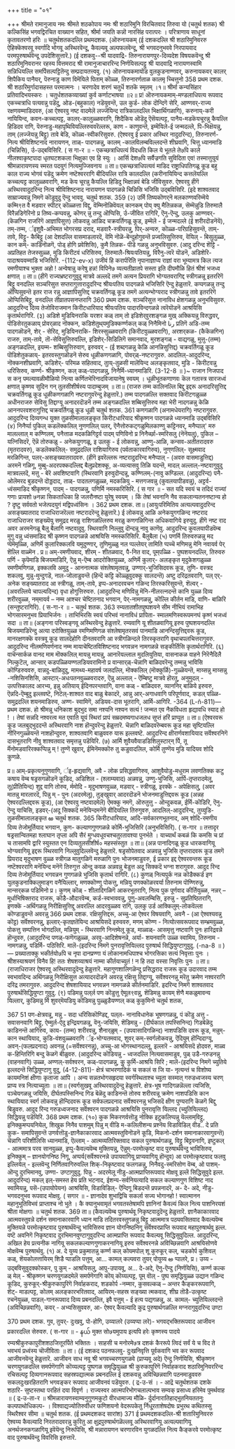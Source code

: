 +++
title = "०१"

+++
श्रीमते रामानुजाय नमः श्रीमते शठकोपाय नमः 
श्री शठारिमुनि विरचितवाद 
तिरुवा यो 
(चतुर्थ शतक) 
श्री कल्किसिंह भगवद्विरचित वाख्यान सहित, 
श्रीर्मा जयति कन्नॊ नारसिंह परात्परः । परित्राणाय साधूनां कृतावतरणो हरिः ॥ 
चतुर्थशतकदल्लि प्रथमदशक. 
(ऒरुनायकम् 
(ई दशकदल्लि श्री शठारिमुनिवररु ऐहिक्कॆश्वरवू स्वर्गादि भोगवू अस्थिरवॆन्दू, कैवल्यवू अल्पफलवॆन्दू, श्री भगवदनुभववे निरपायवाद परमपुरुषार्थवॆन्दू उपदेशिसुत्तारॆ.) 
(ई दशकवु--श्री यादवाद्रि- तिरुनारायणपुर-दिव्यदेश विषयकवॆन्दु श्री शठारिमुनिवरानर रहस्य वित्तमराद श्री रामानुजाचाररिन्द निर्णयिसल्पट्टु श्री यादवाद्रि नारायणस्वामि सन्निधियल्लि समर्पिसल्पट्टितॆन्दु सम्प्रदायतत्त्ववु. 
(१) ऒरुनायकमायोड वुलकुडनाण्णवर्, 
करुनायकवर्‌ कालर् शिपैकिय पानैयर्, पॆरुनाडु काण विमॆयिले पिताम् कॊळ्ळ, तिरुनारर्णताळ कालमृ च्चित्तुनो 
358 
प्रथम दशक. 
श्री शठारिमुर्गादासहस्त परमात्मनः । चरणादेव शरणं चतुर्धॆ शतकॆ स्मृतम् ।१॥ श्रीर्मा कन्यसिंहार प्रतिवादिभयस्करः । 
चतुर्धशतकव्याख्यां कुर्व कर्णाटभाषया ॥२॥ 
प्र! ऒरुनायकमाम्-मण्डलाधिपत्य रूपवाद एकच्चत्राधि पत्यवन्नु पडॆदु, ओड-(बहुकाल) नडॆयुवन्तॆ, उल कुर्ड- लोक दॊन्दिगॆ सेरि, आण्णवर्-राज्य रक्षणवम्माडिदवरु, (आ ऐश्वरवु नष्ट वादमेलॆ लज्जॆयिन्द रात्रिकालदल्लि भिक्षार्थिगळागि), करुनाय्-करी नायियिन्द, कव‌न-कच्चल्पट्ट, कालर्-कालुळ्ळवरागि, शिदैकिय ऒडॆदु ऎसॆयल्पट्ट, पानैय‌-मडकॆयचूरन्नु कैयल्लि हिडिदव रागि, पॆरुनाडु-महापृथिवियल्लिरुववरॆल्लरू, काण - काणुवन्तॆ, इम्मॆयिले-ई जन्मदल्ले, पि-भिक्षॆयन्नु, ताम् (लज्जॆयन्नु बिट्टु) तावे बेडि, कॊळ्व‌-स्वीकरिसुवरु. (ऐश्वरवु ई प्रकार अस्थिर नादुदरिन्द), तिरुनारर्ण-नित्य श्रीविशिष्टनाद नारायणन, ताळ्- पादगळन्नु, कालम्‌ -कालविलम्बविल्लदन्तॆ शीघ्रवागि, चित्तु ध्यानमाडि (चिन्निसि), र्उ-उद्बविसिरि. 
( स गा-र ॥ - 
एकच्छत्राधिपत्यं विदधति किल ये भूतले ते७पि काले नीलश्वाकृष्टपादा धृतघटशकला भिक्षुका एव हि स्युः । आर्सि देश७पि सर्वैज्रगति सुविदिता एव! तस्मात्तुयूयं श्रीमन्नारायणस्य स्मरत पदयुगं नित्यमुज्जिवनाय ॥ 
ता॥ एकच्छत्राधिपत्यवं माडिद राष्ट्राधिपतिगळू कूड बहु काल राज्य भोगवं पडॆदु क्रमेण नष्टॆश्वररागि बीदियल्लि रात्रि कालदल्लि (करीनायियिन्द कत्तलॆयल्लि कच्चल्पट्ट कालुळ्ळवरागि, मड कॆय चूरन्नु कैयल्लि हिडिदु भिक्षान्नवं बेडि जीविसुवरु. ऐश्वरवु हीगॆ अस्थिरवादुदरिन्द नित्य श्रीविशिष्टनाद नारायणन पादगळन्ने चिन्निसि भजिसि उद्बविसिरि. (इदे शाश्वतवाद साम्राज्यवन्नु निमगॆ कॊडुवुदु ऎन्दु भाववु. 
चतुर्थ शतक. 
359 
(२) उ‌र्मि तिष्यकॊणर्‌नॆ मलकाण्णवरिम्मॆये 
कम्मि९त वै मडवार स्पीटर् कॊळ्ळत्ता विद्दु, वॆम्मिनॊळिवॆयल् कानकम् पोय् 
क्यु मैतिन्न‌कळ, 
सॆम्मॆन्नुडि तिरुमालै विरैन्नडिगेरिनो 
प्र तिष्य-कप्पवन्नु, कॊणर्‌ न्नु तन्दु ऒप्पिसि, र्उ-जीवित रागिरि, ऎनु-ऎन्दु, उलकु आण्णवर्-(कॆळगिन राजरिगॆ आज्ञापिसुत्त) लोकवन्नु आळिद चक्रवर्तिगळू कूड, इम्मॆलॆ - ई जन्मदल्ले (ई शरीरदॊडनॆयॆ), तम्-तम्म, र्इशुवै-अभिमत भोगरसप्र दराद, मडवारै-स्त्रीयरन्नु, पिर्-अन्यरु, कॊळ्ळ-परिग्रहिसुवन्तॆ, ताम्-तावे, विट्टु- कैबिट्टु (आ देशदल्लि वासमाडलारदॆ, वॆमि नॊळॆ-बॆन्दुहोगुवन्तॆ प्रज्वलिसुत्तिरुव, वॆयिल् - बिसुलुळ्ळ, कान कम्- काडिनॊळगॆ, पोड् होगि प्रवेशिसि), कुमै तिन्न‌क- पीडॆ गळन्नु अनुभविसुवरु. (आदु दरिन्द शॆट्टि - अप्रतिहत तेजस्सुळ्ळ, मुडि किरीटवं धरिसिरुव, तिरुमालै-श्रियःपतियन्नु, विरैनु-त्वरॆ यॊडनॆ, अडिशेरि-पादाश्रयवम्माडि भजिसिरि. 
-{112-ev-x) 
उजीवं हि करार्परिति नृपानाज्ञाप्य राज्ञां वरा भूम्यामत्र किल त्यज रमणीयाश्च भुक्ता अहो ! अन्वेषान्नु करेषु हन्न! विपिने७ व्यत्यतीव्रातपे सस्ता इति दीपमौळि हितं श्रीशं भजध्व क्षणात् ॥ 
ता॥ (हीगॆ राज्यभ्रष्टरागुवुदु मात्रवे अल्लदॆ तमगॆ अत्यन प्रियरागि भोग्यतवरागिद्द स्त्रीगळन्नू इतररिगॆ बिट्टु वनदल्लि सञ्चरिसुत्त सप्तरागुत्तारादुदरिन्द श्रीयःपतिय पादगळन्ने भजिसिरि ऎन्दु हेळुत्तारॆ. कप्पगळन्नु तन्दु ऒप्पिसुवन्तॆ इतर राज रन्नु आज्ञापिसुत्तिद्द चक्रवर्तिगळू कूड तमगॆ अत्यन्भोग्यराद स्त्रीगळन्नु तावे इतररिगॆ ऒप्पिसिबिट्टु, वनदल्लि तीव्रातपसनप्तरागि 
360 
प्रथम दशक. 
सञ्चरिसुत्त नानाविध क्षेशगळन्नु अनुभविसुवरु. आदुदरिन्द दिव्य तेजोविराजमान किरीटधारियाद श्रीयःपतिय पादारविन्दगळन्ने त्वरॆयॊडनॆ आश्रयिसि कृतार्थरागिरि. 
(३) अडिशे‌ मुडियिनराकि यरशर कळ् ताम् तो 
इडिशेर्‌वुरशङ्गळ मुख् अक्कियन्नु विरुद्धवर्, पॊडिसेरतुकळाय् प्रोवर्‌ळाद नॊक्कन, कडिशे‌तुथ्‌यमुडिक्कर्ण्णकल् कळ् निनैमिनो 
رنا 
प्रतिगॆ अडि-तम्म पादगळॊडनॆ, शेर् - सेरिद, मुडियिनराकि- शिरस्सुळ्ळवरागि (किरीटवुळ्ळवरागि), अरशर्‌कळ- (कैकॆळगिन) राजरु, ताम्-तावे, तॊ-सेविसुत्तिरुवल्लि, इडिशेर्-सिडिलिगॆ समानवाद, मुरशङ्गळ् - वाद्यगळु, मुत्तु-(तम्म) अङ्गळदल्लि, इयम्म- शब्बिसुत्तिरुवाग, इरुववर् - (ई शब्दगळन्नु केळि आनन्निसुत्तिद्द) चक्रवर्तिगळू कूड पॊडिशे‌तुकळाय्- इतरवस्तुगळॊडनॆ सेरुव धूळीकणगळागि, पोवर्‌ळ्-नष्टरागुवरु. आदलिल्-आदुदरिन्द, नॊक्कनशीघ्रवागि, कडिशेर्- परिमळ सहितवाद, तुाय्-तुळसी मालॆयिन्द अलङ्कृतवाद, मुडि - किरीटवन्नु धरिसिरुव, कर्ण्ण- श्रीकृष्णन, कल् कळ्-पादगळन्नु, निनैर्मि-ध्यानमाडिरि. 
(3-12-8 ॥ )~ 
राजान निजपाद स कनृ पमल्यावळीमौळियो 
नित्या कर्णितभेरिनादविजायानेषु स्वयम् । धूळीभूतकणाणवः कॆल गतास्त्र सारजध्वं क्षणात् कृष्णव सुदिन गन् तुलसीशीर्षस्य पादाम्बुजम् ॥ 
ता॥ (राजरु तम्म कालिनल्लि बिद्दु इद्दरू अनादरिसुत्तिद्द चक्रवर्तिगळू कूड धूळीकणगळागि नष्टरागुवरॆन्दु हेळुत्तारॆ.) तम्म पादगळल्लि सक्तवाद किरीटगळुळ्ळ अधीनराजरु सेविसु तिद्दाग्यू अनादरदॊडनॆ तम्म अङ्गळदल्लि शब्बिसुत्तिरुव महा भेरी नादगळन्नु केळि आननपरवशरागुत्तिद्द चक्रवर्तिगळू कूड धूळी 
चतुर्थ शतक. 
361 
कणगळागि (अनामधेयरागि) नष्टरागुवरु. आदुदरिन्द दिव्यगन्ध युक्त तुळसीमालालङ्कृत किरीटधारियाद श्रीकृष्णन पादगळन्ने ध्यानमाडि उद्बविसिरि 
(४) निनैर्प्पा पुकिल् कडलॆक्कलिल् नुणणलिल् पलर्, 
ऎनैत्तोरुकट्गळुमिलकाण्णु कट्टिनवर्, 
मनैप्पाल्‌' मरु 
मालल्लाल् म 
कण्णिलम्, 
पनैत्ताळ मदकळिगिट्टर्व पादम् पणिविनो 
प्र निनैर्च्छा-स्मरिसलु (नॆनॆयलु), पुकिल – यत्निसिदरॆ, ऎन्नॆ तोरुकळु - अनेकयुगगळू, इ उलकु - ई लोकवन्नु, आण्णु-आळि, कन्सव‌-अतीतरादवरु (मृतरादवरु), कडलॆक्कलिल्- समुद्रदल्लि राशियागिरुव (पर्वताकारवागिरुव), नुण्‌णलिल्- सूक्ष्मवाद मरळिगिन्त, पलर्-असङ्ख्यातरादवरु. (हीगॆ इवरॆल्लरू नष्टरादुदरिन्द मनैप्पाल् - (अवरु वासमाडुत्तिद्द) अरमनॆ गळिगू, मुब्बु-अदरपक्कदल्लिद्द बैलुप्रदेशक्कू, अ-व्यत्यासवु तिळि यदन्तॆ, मादल् अल्लाल्-नष्टवागुवुदु मात्रवल्लदॆ, मत्तु - बेरॆ अवशिष्टवागि (स्थिरवागि इरुवुदॊन्दन्नू, कण्णिलम्-(नावु कण्डिल्ल. (आदुदरिन्द) पनै-ओलॆमरद बुडदन्तॆ दॊड्डदाद, ताळ्- पादतलगळुळ्ळ, मदकळियु - मत्तगजवन्नु (कुवलयापीडवन्नु), अट्टर्व-ध्वंसमाडिद श्रीकृष्णन, पादम् - पादगळन्नु, पणिर्मि नमस्करिसिरि. 
( स गार ॥ - 
सत यदि स्वयं च तदिदं राज्यां गणाः प्रायशो ७नन्ना सिकताधिका हि जलरौनष्टा युरेषु स्वयम् । किं तेषां भवनानि नैव सकलान्यतननष्टान्य हो ? दृष्टु सर्ववतो भजेत्पदयुगं मद्विपध्वंसिनः । 
362 
प्रथम दशक. 
ता॥ (आयुःपरिमितिय अत्यल्पवादुदरिन्द असङ्ख्यातराद राजाधिराजरॆल्ला नष्टरादरॆन्दु हेळुत्तारॆ.) ई लोकवन्नु आळि अनेकयुगगळिन्द नष्टराद राजाधिराजर सङ्ख्यॆयु समुद्रद मरळु राशिगळल्लिरुव मरळु कणगळिगिन्त अधिकवागिये इरुवुदु. हीगॆ नष्ट राद अवर अरमनॆगळू बैलु बैलागि नष्टवादुवु. स्थिरवागि निल्लुवु दॊन्दन्नू नावु काणॆवु. आदुदरिन्द कुवलयापीडवॆम्ब मुगु वन्नु ध्वंसमाडिद श्री कृष्णन पादगळन्ने आश्रयिसि नमस्करिसिरि. 
बैलुबैला 
(५) पणर्मि तिरुवरुळन्नु मद प्पॆमॆमृळ्ळि, अणिर्मॆ कुलारिक्कलवि यमुदुण्णार्, तुणिमुळ्ळु नल प्पल्लेयर् तामिति प्पच्चॆ मणिमन्नु मेनि नवायर्व पेर् शॆल्लि वाळ्मॆन 
. 
प्र॥ अम्-रमणीयवाद, शीरम् - शीतळवाद, पै-नित वाद, पूम्‌पळ्ळि - पुष्पशयनदल्लि, तिरुवरु पर्णि - कृपॆमाडि बिजयमाडिरि, ऎन्नु म्-ऎम्ब आदरोक्तियुळ्ळ, अणिर्मॆ कुलार्- अलङ्कृत मृदुकेशगळुळ्ळ रमणीमणिगळ, इक्कलवि अमुदु - आननात्मक संश्लेषामृतवन्नु, उण्णार्-भुजिसिदवरू कूड, तुणि- वस्त्रद शकलवु, मुन्नु-मुन्दुगडॆ, नाल-जोलाडुवन्तॆ (हिन्दॆ कट्टि कॊळ्ळुवुदक्कू सालदन्तॆ) अष्टु दरिद्रतवरागि, पल् एर्- अनेक सङ्ख्यातराद आ स्त्रीगळु, ताम्-तावे, इप्प-अनादरवचन गळिन्द तिरस्करिसुवन्तॆ, शॆल्वर् - (अवरल्लिये चापल्यदिन्द) वृधा होगुत्तिरुवरु. (आदुदरिन्द मणिविन्नु मॆनि-नीलरत्नदन्तॆ कानि युळ्ळ दिव्य शरीरवुळ्ळ, नम्‌मायर्व – नम्म आश्चर चेष्टितनाद भगवान, पेर्-नामगळन्नु, कॊल्लि कीर्तन माडि, वाणि- बाळिरि (सन्तुष्टरागिरि). 
( स-गा-र ॥ - 
चतुर्थ शतक. 
363 
रम्यतातशीतपुष्पशयने सीम नीभियं रामाभिह भोगसारमनुभव प्रियाभिर्जनः । ताभिभिरसि स्वयं परिभवं नानाविधं प्रापिता- स्मालमणिस्वरूपमनघं कृष्णं भजध्वं सदा ॥ 
ता॥ (अङ्गना परिस्वङ्गवू अस्थिरवॆन्दु हेळुत्तारॆ. रम्यवागि यू शीतळवागियू इरुव पुष्पशयनदल्लि बिजयमाडिरॆन्दु अत्या दरोक्तियुळ्ळ रमणिमणिगळ संश्लेषामृतरसवं पानमाडि आनन्दिसुत्तिद्दवरू कूड, मानरक्षणक्कॆ वस्त्रवू कूड सालदॆहोगि दीनतवरागि आ स्त्रीगळिन्दले तिरस्कृतरागि वृथाचपलचित्तरागुवरु. आदुदरिन्द नीलमणिवर्णनाद नम्म मायाचेष्टितविशिष्टनाद भगवन्नन नामगळन्ने सङ्कीर्तिसि कृतार्थरागिरि. 
(६) वाचॆन्सार्कळ वानद माम मॊक्कलिल् 
मायन्नु मायन्नु, आनारॆयल्लाल मुदलियुतिया, 
वासना‌कळ वाहने निरॆनैदिलै निल्कुटॆल्, आन्सार् कडपळ्ळियण्णलडियवरामिनो 
प्र वान्सार्‌ळ्-चॆन्नागि बाळिदवरॆन्दु तम्मन्नु भाविसि कॊण्डिरुववरु, वान्नदु-बाळिदुदु, मामथ्य-महावर्ष जलदल्लि, मॊक्कलिल् (मॊक्कुर्ळि)-गुळ्ळॆयन्तॆ, माय्सन्नु माय्सन्नु -नशिसिनशिसि, आस्टार्-अधःपतनवुळ्ळवरादरु, ऎन्नु अल्लाल् - ऎम्बिष्टु मात्रवे हॊरतु, अनुमुदल् - उत्पत्तिकालद आरभ्य, इन्नु अतियाय् ईदिनपरन्तवागि, वाना‌ कळ् - बाळिदवरु, व्याननिर् बाळिये इरुवरु, ऎन्नदि-ऎम्बुदु इल्लवष्टॆ, निटॆल्-शाश्वत वाद बाळु बेकादरॆ, आन्नु आर्-अगाधवागि परिपूर्णवाद, कडल् पळ्ळि-समुद्रदल्लि शयनमाडिरुव, अण्ण- स्वामिगॆ, अडियव‌-दास भूतरागि, आर्मि-आगिरि. 
-364 
(L-ñ-811)— 
प्रथम दशक. 
हो 
श्रीमन्नू धनिकाश बुद्भुद समा नश्यनि नश्यन सत्यं ! जन्मत एव नैकविधता हृद्यावधि स्याद हो ! । तेषां सन्नदि नश्वरत्व मत एवाति यूयं स्थिरां प्रापं सम्रदमष्यगाधजलध सुप्तं हरिं प्राप्पुत ॥ 
ता॥ (ऐश्वरवरू कूड जलबुद्भुददन्तॆ अस्थिरवागि नाश हॊन्दुवरॆन्दु हेळुत्तारॆ. चॆन्नागि बाळिदवरॆम्बवरू कूड महा सृष्टियल्लि नीरिनगुळ्ळॆयन्तॆ नाशहॊन्दुवरु, शाश्वतवागि बाळुववरु यारू इल्लवष्टॆ. आदुदरिन्द क्षीरार्णवशायियाद सर्वॆश्वरनिगॆ दासभूतरागि नीवु शाश्वतवाद समृत्तन्नु पडॆयिरि. 
(७) आर्मि शुवैयवैयाडडिशिलुस्टार्‌न् र्पि, 
तू र्मॆनोमडवारिरक्कप्पिन्नु म् 
! 
तुण्णॆ खुवार्, 
ईमिनॆमक्कॊरु तु कडुवादलिल, कोर्मि तुण्णॆय मुडि यादियव शोदि 
कुणळे. 

प्र॥ आम्-प्रकृत्यनुगुणवागि, र्इ-हृद्यवागि, अवै - लोक प्रसिद्धवागिरुव, आशुवैयोडु-मधुराम लवणतिक्क कटु कषाय वॆम्ब षड्रसगळॊडनॆ कूडिद, अडिशिल - (श्लाम्यवाद) अन्नवन्नु, उण्णु-भुजिसि, आ‌र्पि-तृप्तरादमेलू, तू(प्रीतियिन्द) शुद्द वागि तोरुव, र्ममोदि - मृदुभाषणवुळ्ळ, मडवार् - स्त्रीगळु, इरक्कॆ - अपेक्षिसलु, (अवर मातन्नु मारलारदॆ, पिन्नु म् - पुनः (अदरमेलू), तुङ्खुवार् आदरदॊडनॆ भोजनमाडुत्तिद्दवरू कूड (अन्नह ऐश्वरदल्लिद्दवरू कूड), (आ ऐश्वरवु नष्टवादमेलॆ) ऎमक्कु नमगॆ, ऒरुतुत्तु - ऒन्दुकवळ, ईर्मि-कॊडिरि, ऎनु-ऎन्दु याचिसि, इडवर्-(अदू सिक्कदॆ मनॆयिन्दमनॆगॆ बीदियल्लि तिरुगुवरु, आदलिल्-आदुदरिन्द, तुय्युडि-तुळसीमालालङ्कृत 
ఱ 
चतुर्थ शतक. 
365 
किरीटधारियाद, आदि-सर्वकारणभूतनाद, अम् शोदि-रमणीय दिव्य तेजोमूर्तियाद भगवान, कुण- कल्याणगुणगळन्ने कोर्मि-भुजिसिरि (अनुभविसिरि). 
( स-गार ॥ 
तत्तादृर षड्रसान्वितमहा श्लाघान तृप्ला अपि सैरं मुग्धवधूवचश्चतुरतावश्या पुनर्भते । याच्यार्थं कबळं कि कमसि च प्रां च तासामपि द्वारि स्युस्तत एन दिव्यतुलसीशीर्ष० महस्संस्तुत ॥ 
ता॥ (अन्न पानादिगळू कूड धारकवागियू भोग्यवागियू इद्दरू स्थिरवागि निल्लुवुदिल्लवॆन्दु हेळुत्तारॆ. षड्रसोपेतवाद अन्नवन्नु भुजिसि तृप्तरादवरू कूड तमगॆ प्रियराद मृदुभाषण वुळ्ळ स्त्रीगळ मातुगळिगॆ मरुळागि पुनः भोजनमाडुवरु, ई प्रकार इद्द ऐश्वरवन्तरू कूड नष्टॆश्वररागि मनॆयिन्द मनॆगॆ तिरुगुत्त ऒन्दु कवळ अन्नवन्नु बेडुत्त अदू सिक्कदॆ भग्ना शरागुवरु. आदुद रिन्द दिव्य तेजोमूर्तियाद भगवन्नन गुणगळन्ने भुजिसि कृतार्थ 
रागिरि. 
(८) कुणळ् नित्यपुर्क नन्न‌ कॊडैक्कर्ड 
इण 
युलकुडनाक्किलुमाङ्ग वनैयिल्लार्, 
मणक्कॊण्णु पोकत्तु, मन्नियु 
पणक्कॊळरवर्या तिरुनाम 
पॊण्णिरुन्नु, 
मान्सर्‌कळ 
पडिमिनो 
प्र। कुणम् कॊळ् - शीलादिगळिगॆ आकरभूतरागि, नित्य पुक पूर्णवाद कीर्तियुळ्ळ, नन्नर् – मूर्धाभिषिक्तराद राजरू, कॊडै-औदारवॆम्ब, कर्ड-स्वभाववन्नु, पूणु-अवलम्बिसि, इरुन्नु - सुप्रतिष्ठितरागि, इणक्कॆ -अर्थिगळन्नु निरीक्षिसुत्तिद्दु अवरल्लि आदरवुळ्ळव रागि, उलकु उर्ड आक्किलुम्-लोकवॆल्ला कॊण्डाडुवन्तॆ अवरन्नु 
366 
प्रथम दशक. 
रक्षिसुत्तिद्दरू, अच्चु-आ ऐश्वर विषयवागि, अवनै - (आ ऐश्वश्यवन्नु कॊट्ट) सर्वॆश्वरनन्नु, इल्लार्-कृतज्ञतॆयिन्द आश्रयिसदॆ इरुववरु, मणम् कॊण्ण - नित्योत्सवरूपवाद सम्भ्रमवुळ्ळ, पोकत्तु सम्पत्तिन भोगदल्लि, मन्नियुम् - स्थिरवागि निन्तमेलू कूड, माळ्व‌ळ्- आसमृत्तु नष्टवागि पुनः हारिद्रवन्ने हॊन्दुवरु, (आदुदरिन्द पणळ्-फणॆगळुळ्ळ, अरवु-आदिशेषनन्ने, अर्या- शयनवागि उळ्ळ स्वामिय, तिरुनाम - नामगळन्नु, पडिर्मि- पठिसिरि. मालॆ-(इदरिन्द निमगॆ पुनरावृत्तियिल्लद पुरुषार्थ सिद्धियुण्टागुवुदु. 
(-na-8 ॥ )— 
प्रख्याताक्कु भकीर्तयो७पि च नृपा दानप्रण्णा यं लोकानामधिपाश्च भोगरसिका सत्यं निवृत्ताः पुनः । श्रीशस्याश्रयणं विनैव हि! ततः शेषशय्याश्रयं नाम्मा कीर्तयाच्युतं ! न हि तदा वस्सा निवृत्तिः पुनः ॥ 
ता॥ (राजाधिराजर ऐश्वरवू अस्थिरवादुदॆन्दु हेळुत्तारॆ. महागुणशालिगळॆन्दु प्रसिद्धराद राजरू कूड उदारवाद तम्म स्वभावदिन्द अर्थिगळन्नु निरीक्षिसुत्त अत्यादरदॊडनॆ अवरन्नु रक्षिसु तिद्दाग्यू, सर्वॆश्वरनन्नु मरॆतु क्रमेण नश्वररागि दरिद्र तमरागुवरु. आदुदरिन्द शेषशायियाद भगवन्नन नामगळन्ने कीर्तनमाडिरि. इदरिन्द निमगॆ शाश्वतवाद पुरुषार्थसिद्धियुण्टा गुवुदु. 
(९) पडिमन्नु पल्‌र्ल पण कॊडुत्तु 
ऐमूल९वन्नु, 
शॆडिमन्नु कायम् शॆणै म‌कळुमावन्य 
यिल्लार्, 
कुडिमन्नु र्मि शुवर्‌मॆयडियु 
कॊडिमन्नु पुळ्ळुडैयण्णल् कळ् 
कुकुमिनो 
चतुर्थ शतक, 

367 
51 पण-क्षेत्रवन्नू, मन्नु - सदा धरिसिकॊण्डिद्द, पल्‌ल- नानाविधानेक भूषणगळन्नू, पं कॊडु अत्तु - सवासनवागि बिट्टु, ऐम्मुर्ल-ऐदु इन्द्रियगळन्नू, वॆनु-जयिसि, शॆडिमन्नु - (दीर्घकाल तपस्सिनिन्द) गिडबॆळॆदु काडिनन्तॆ आगिरुव, काय- (तम्म) शरीरवन्नु, शैनार्‌ळुम् - (उपवासादिगळिन्द) नाशपडिसि दवरू कूड, मन्नुम्-कान स्थायियाद, कुडि-वंशवुळ्ळवरागि र्इ-भोग्यतमवाद, शुवर् कम्-स्वर्गलोकवन्नु, ऎ‍दियुम् हॊन्दिदाग्यू, अवन्-(फलप्रदनाद) अवनन्नु (=सर्वॆश्वरनन्नु), अच्चु-आ भोगस्थानदल्लू, इल्लारॆ - आश्रयिसदॆ होदवरु, माळ्व‌ क-हिन्तिरिगि बन्दु कॆळगॆ बीळुवरु. (आदुदरिन्द कॊडियन्नु - ध्वजदल्लि नित्यवासमाडुव, पुळ् उडै-गरुडनन्नु (वाहनवागि) उळ्ळ, अण्णल्-सर्वश्वरन, कळ्-पादगळन्नु, कुु कुर्मि-आश्रयि सिरि ; मालॆ-(इदरिन्द निमगॆ च्युतिये इल्लदन्तॆ सिद्धियुण्टागु 
वुदु, 
(4-12-811)- 
क्षेत्रं चाभरणादिकं च सकलं स जि या- नृत्यन्तं च विशोष्य कायमनिशं क्षीणाः कृताजा आपि । अन्य सन्नतभोगसहृदया स्वर्गस्थिताश्च च्युता सस्मात् गरुडध्वजस्य चरण् प्राप्य स्त्र नित्याच्युताः ॥ 
ता॥ (स्वर्गसुखवू अस्थिरवादुदॆन्दु हेळुत्तारॆ. क्षेत्र-भूष णादिगळन्नॆल्ला त्यजिसि, पञ्चेयगळन्नू जयिसि, दीर्घतपस्सिनिन्द गिड बॆळॆदु काडिनन्तॆ तोरुव शरीरवन्नू क्रमेण नाशपडिसि कान स्थायियाद स्वर्ग लोकवन्नु हॊन्दिदवरू कूड सर्वफलप्रदनाद सर्वॆश्वरनन्नु भजिसदॆ क्षीण पुण्यरागि कॆळगॆ बिद्दु बिडुवरु. आदुद रिन्द गरुडध्वजनाद सर्वॆश्वरन पादगळन्ने आश्रयिसि पुनरावृत्ति यिल्लद (च्युतियिल्लद) सिद्धियन्नु पडॆयिरि. 
368 
प्रथम दशक. 
(१०) कुक मिकरणर्वत्तॊडु नोक्कि 
इटुकलिप्पन्नु 
यॆल्लाम्‌विट्टु, इनिक्कुमप्पयनियेल्, 
शिखुक निनैव‌ पाशमुम् पिन्नु म् 
वीडि 
म-कलिलीशन्य प्रश्नॆय विडाविडिल् वीड.. दे 
प्रति कुक- समापिसुवन्तॆ उणर्वत्तॊडु-ज्ञानैकाकारवाद आत्मवस्तुविनॊडनॆ कूडि, मिकनो-दर्शन समानाकारवागुवन्तॆ) चॆन्नागि परिशीलिसि ध्यानमाडि, ऎल्लाम् - आत्मव्यतिरिक्तवाद सकल पुरुषार्थगळन्नू, विट्टु बिट्टवनागि, इष्टुकल् - आत्ममात्र परव सानवुळ्ळ, इप्पु-कैवल्यवॆम्ब मुक्तियन्नु, ऎन्नुम्-परमोत्कृष्ट वाद पुरुषार्थवॆन्दु भाविसिरुव, इनिक्कुम् – ज्ञानयोगनिष्ठ निगू, अप्पर्य(सर्वॆश्वरनन्ने उपायवागियू प्राप्यवागियू हॊन्दुव) आ परमोत्कृष्टवाद फलवु इल्लियेल् - इल्लवॆन्दु निर्णितवागिरुवल्लि शिक्-निकृष्टवाद फलगळन्नु, निनैवदु-स्मरिसोण वॆम्ब, ओ‌ पाशम्- ऒन्दु दुरभिमानवु, उण्णा- उण्टागुवुदु. 
पिन्नु - अदरमेलू नीडु-आत्मप्राप्तिरूपवाद मोक्षवू इल्लॆ सिद्धिसुवुदे इल्ल. आदुदरिन्द) मकल् इल्-समस्त हेय प्रति भटनाद, ईशन्य-सर्वनियत्यादि सकल कल्याणगुण विशिष्ट नाद स्वामियन्नु, पसॆ-(उपायोपेयन) आश्रयिसि, विडाविडिल्- ऎन्दिगू बिडदन्तॆ प्रपन्ननादरॆ, अ- दे- अदे, नीडु-भगवदनुभव रूपवाद मोक्षवु. 
( सगार ॥ - 
ज्ञानादेव शुभाद्विचि सकर्ला सज्य भोगानहो ! स्वात्मानन महानुभूतिविभवं प्राप्ताश्च नो भुते । कै क्यानुभवामृतं भगवतस्तेषामपि ज्ञानिनां कैवल्यं किल नित्य पाशनिरयशं श्रीता मोक्षगाः ॥ 
चतुर्थ शतक. 
369 
ता॥ (कैवल्यवॆम्ब पुरुषार्थवू निकृष्टवादुदॆन्दु हेळुत्तारॆ. ज्ञानैकाकारवाद आत्मवस्तुवन्ने दर्शन समानाकारवागि ध्यान माडि तदितरवस्तुगळन्नु बिट्टु आत्ममात्र पठ्यवसितवाद कैवल्यवॆम्ब मुक्तियन्ने परमोत्कृष्टवाद पुरुषार्थवॆन्दु भाविसिरुव ज्ञान योगनिष्ठनिगू सर्वॆश्वरप्राप्ति रूपवाद महापुरुषार्थवु इल्ल. वष्टॆ अवनिगॆ निकृष्टवाद दुरभिमानवुण्टागुवुदरिन्द आत्मप्राप्ति रूपवाद कैवल्यवू सिद्धिसुवुदिल्ल. आदुदरिन्द, अखिल हेय प्रत्यनीक नागियू सकलकल्याणगुणाकरनागियू इरुव सर्वॆश्वरनन्ने अविच्छिन्नवागि आश्रयिसोणवे मोक्षवॆम्ब पुरुषार्थवु. 
(१) अ. दे युय्य प्रकुमातन्नु कर्ण्ण कल् 
कोयमपोल् शू कुरुकूर् 
कल्‌, 
चडकोर्प कुशिवल्‌ कळ्, 
शॆयकोलत्तायिरम् शि‌डै प्पाडलि 
पत्तुम्, 
आ... कामल् कल्पवरा तुयर्‌ पोयुय्य 
అ 
प्पालरे, 
प्र। उय्य - उद्बविसुवुदक्कोस्कर, पु कुम् - आश्रयिसलु, आपु-उपायवू, अ... दे-अदे, ऎनु-ऎन्दु (निर्णयिसि), कर्ण्ण कल्क ळ् मेल् - श्रीकृष्णन चरणयुगळदमेलॆ समर्पणॆगागि कॊय् कॊय्यल्पट्ट, पूम्‌ वॊल् - पुष्प समृद्धियुळ्ळ उद्यान गळिन्द कूडिद, कुरुकूर्-श्रीकुरुकापुरिगॆ निर्वाहकराद, शडकोर्प -नम्मार, कुसवल्कळ् – अन्तर कैङ्कररूपवागि, शॆट्- माडल्पट्ट, कोलम् अलङ्कारभरितवाद, आयिरम्-सहस्र सङ्ख्या त्मकवाद, शीघ्र तॊडै-उत्कृष्ट रचनॆयुळ्ळ, पाडल्-गानरूपवाद दिव्य प्रबनदल्लि, इवै पत्तुम् - ई हत्य पद्यगळन्नू, अ. कामल्- च्युतियिल्लदन्तॆ (अविच्छिन्नवागि), कवर्‌ - अभ्यसिसुववरु, आ- ऐश्वर् कैवल्यादि कुद्र पुरुषार्थगळल्लि मग्नरागुवुदरिन्द उण्टा 

370 
प्रथम दशक. 
गुव, तुयर्- दुःखवु, पो-होगि, उय्यालरे (उय्यप्पा लरे)- भगवद्भक्तिरूपवाद आजीवन प्रकारदल्लि सेरुवरु. ( स-गार ॥ - 
နယ် 
मुक्त सो७यमुपाय इत्यपि हरेः कृष्णस्य पादये रम्यश्रीकुरुकापुरीशशठजित्तूरर्पिते भक्तितः । 
साहसी च मनोरमे७त्र दशकं कैररूपे त्विदं सर्वं ये च विद ते भवभयं प्रध्वंस्य चॊजीविताः ॥ 
ता। (ई दशकद पठनफलवु- दुःखनिवृत्ति पूर्वकवागि भव कर रूपवाद आजीवनवॆन्दु हेळुत्तारॆ. आजीवन साध नवू श्री भगवच्चरणयुगळवे (प्राप्यवू अदे) ऎन्दु निर्णयिसि, श्रीकृष्णन चरणयुगळदल्लि समर्पणॆगागि कॊय्यल्पट्ट पुष्पगळ समृद्धियुळ्ळ श्री कुरुकापुरिगॆ निर्वाहकराद शठारिमुनिवररिन्द रचिसल्पट्ट दिव्यगानरूपवाद सहस्रपद्यात्मक प्रबनदल्लि ई दशकवन्नु अविच्छिन्नवागि पठनमाडुववरु सकलदुःखरहितरागि भगवङ्कर रूपवाद आजीवनवं पडॆयुवरु. 
( द्र-उ-सं । - 
आद्रॆ चतुर्थशतक दशके शठारि- 
सुष्टस्तथा परहितं दया विवृर्ण । 
राज्यस्वर आत्मपरिभोगचलाल्पभाव 
सम्यक् प्रसाध्य हरिमेव पुमर्थवाह ॥ 
( द्र-उ-ता-र ॥ 
श्रीमन्नारायणस्वाम्यनुगुणमकुटो वीरधामाज्य मौळि- र्दुर्दानारातिहाद्भुतनियततनुः कल्पपाथोधिकल्प- । 
विश्वाद्यज्योतिरुर्वीधर फणिशयनो वेदरूपकेतु र्निधू्रताशेषदोषः प्रभुरथ कथितस्सु स्थिरैश्वर सीमा ॥ 
चतुर्थ शतक. 
(ई प्रथमदशकद सारांश) 
371 
ई प्रथमदशकदल्लि-श्री शतारिमुनिवररु ऐश्वय्य कैवल्यादि निरतरादवरन्नु कुरितु आ क्षुद्रपुरुषार्थगळॆल्लवू अस्थिरवागियू अत्यल्पवागियू अनर्थजनकगळागियू इवॆयॆन्दु निरूपिसि, श्री मन्नारायणन चरणारविन युगळदल्लि नित्य कैङ्करवे परमोत्कृष्ट वाद पुरुषार्थवॆन्दु विवरिसि इरुत्तारॆ. 
